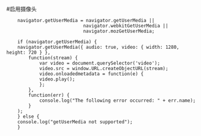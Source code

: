 #启用摄像头

        navigator.getUserMedia = navigator.getUserMedia ||
                                navigator.webkitGetUserMedia ||
                                navigator.mozGetUserMedia;

        if (navigator.getUserMedia) {
        navigator.getUserMedia({ audio: true, video: { width: 1280, height: 720 } },
            function(stream) {
                var video = document.querySelector('video');
                video.src = window.URL.createObjectURL(stream);
                video.onloadedmetadata = function(e) {
                video.play();
                };
            },
            function(err) {
                console.log("The following error occurred: " + err.name);
            }
        );
        } else {
        console.log("getUserMedia not supported");
        }